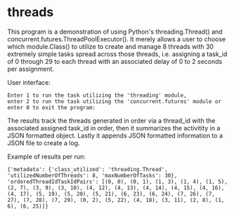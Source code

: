 # threads
This program is a demonstration of using Python's threading.Thread() and concurrent.futures.ThreadPoolExecutor(). It merely allows a user to choose which module.Class() to utilize to create and manage 8 threads with 30 extremely simple tasks spread across those threads, i.e. assigning a task_id of 0 through 29 to each thread with an associated delay of 0 to 2 seconds per assignment. 

User interface:

```
Enter 1 to run the task utilizing the 'threading' module,
enter 2 to run the task utilizing the 'concurrent.futures' module or
enter 0 to exit the program:
```

The results track the threads generated in order via a thread_id with the associated assigned task_id in order, then it summarizes the activitity in a JSON formatted object. Lastly it appends JSON formatted information to a JSON file to create a log.

Example of results per run:

```
{'metadata': {'class_utilized': 'threading.Thread', 'utilizedNumberOfThreads': 8, 'maxNumberOfTasks': 30}, 'orderedThreadIdTaskIdPairs': [(0, 0), (0, 1), (1, 3), (1, 4), (1, 5), (2, 7), (3, 9), (3, 10), (4, 12), (4, 13), (4, 14), (4, 15), (4, 16), (4, 17), (5, 19), (5, 20), (5, 21), (6, 23), (6, 24), (7, 26), (7, 27), (7, 28), (7, 29), (0, 2), (5, 22), (4, 18), (3, 11), (2, 8), (1, 6), (6, 25)]}
```
